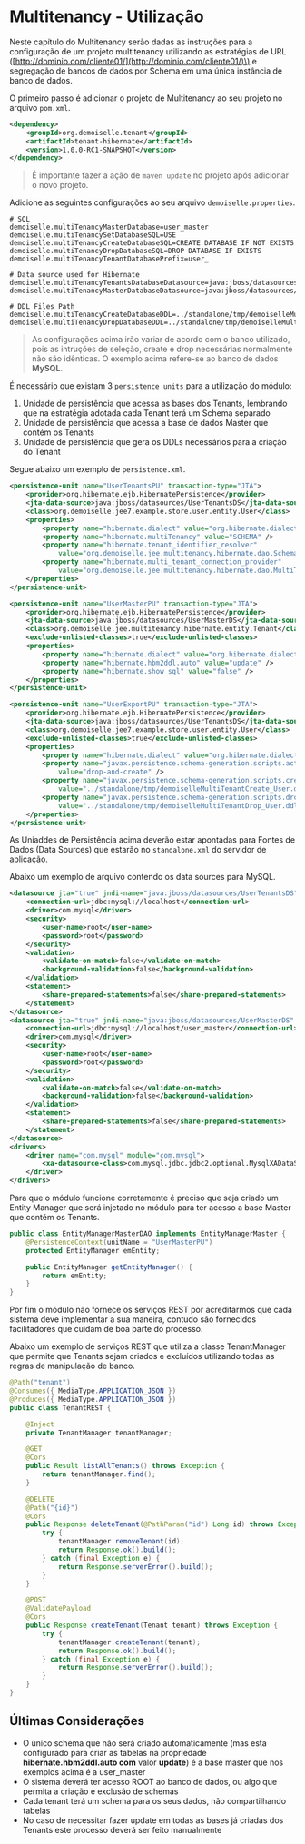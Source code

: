 # Multitenancy - Utilização

Neste capítulo do Multitenancy serão dadas as instruções para a configuração de um projeto multitenancy utilizando as estratégias de URL \([http://dominio.com/cliente01/](http://dominio.com/cliente01/)\) e segregação de bancos de dados por Schema em uma única instância de banco de dados.

O primeiro passo é adicionar o projeto de Multitenancy ao seu projeto no arquivo `pom.xml`.

```xml
<dependency>
    <groupId>org.demoiselle.tenant</groupId>
    <artifactId>tenant-hibernate</artifactId>
    <version>1.0.0-RC1-SNAPSHOT</version>
</dependency>
```

> É importante fazer a ação de `maven update` no projeto após adicionar o novo projeto.

Adicione as seguintes configurações ao seu arquivo `demoiselle.properties`.

```propertie
# SQL
demoiselle.multiTenancyMasterDatabase=user_master
demoiselle.multiTenancySetDatabaseSQL=USE
demoiselle.multiTenancyCreateDatabaseSQL=CREATE DATABASE IF NOT EXISTS
demoiselle.multiTenancyDropDatabaseSQL=DROP DATABASE IF EXISTS
demoiselle.multiTenancyTenantDatabasePrefix=user_

# Data source used for Hibernate
demoiselle.multiTenancyTenantsDatabaseDatasource=java:jboss/datasources/UserTenantsDS
demoiselle.multiTenancyMasterDatabaseDatasource=java:jboss/datasources/UserMasterDS

# DDL Files Path
demoiselle.multiTenancyCreateDatabaseDDL=../standalone/tmp/demoiselleMultiTenantCreate_User.ddl
demoiselle.multiTenancyDropDatabaseDDL=../standalone/tmp/demoiselleMultiTenantDrop_User.ddl
```

> As configurações acima irão variar de acordo com o banco utilizado, pois as intruções de seleção, create e drop necessárias normalmente não são idênticas. O exemplo acima refere-se ao banco de dados **MySQL**.

É necessário que existam 3 `persistence units` para a utilização do módulo:  
1. Unidade de persistência que acessa as bases dos Tenants, lembrando que na estratégia adotada cada Tenant terá um Schema separado  
2. Unidade de persistência que acessa a base de dados Master que contém os Tenants  
3. Unidade de persistência que gera os DDLs necessários para a criação do Tenant

Segue abaixo um exemplo de `persistence.xml`.

```xml
<persistence-unit name="UserTenantsPU" transaction-type="JTA">
    <provider>org.hibernate.ejb.HibernatePersistence</provider>
    <jta-data-source>java:jboss/datasources/UserTenantsDS</jta-data-source>
    <class>org.demoiselle.jee7.example.store.user.entity.User</class>
    <properties>
        <property name="hibernate.dialect" value="org.hibernate.dialect.MySQLDialect" />
        <property name="hibernate.multiTenancy" value="SCHEMA" />
        <property name="hibernate.tenant_identifier_resolver"
            value="org.demoiselle.jee.multitenancy.hibernate.dao.SchemaResolver" />
        <property name="hibernate.multi_tenant_connection_provider"
            value="org.demoiselle.jee.multitenancy.hibernate.dao.MultiTenantProvider" />
    </properties>
</persistence-unit>

<persistence-unit name="UserMasterPU" transaction-type="JTA">
    <provider>org.hibernate.ejb.HibernatePersistence</provider>
    <jta-data-source>java:jboss/datasources/UserMasterDS</jta-data-source>
    <class>org.demoiselle.jee.multitenancy.hibernate.entity.Tenant</class>
    <exclude-unlisted-classes>true</exclude-unlisted-classes>
    <properties>
        <property name="hibernate.dialect" value="org.hibernate.dialect.MySQLDialect" />
        <property name="hibernate.hbm2ddl.auto" value="update" />
        <property name="hibernate.show_sql" value="false" />        
    </properties>
</persistence-unit>

<persistence-unit name="UserExportPU" transaction-type="JTA">
    <provider>org.hibernate.ejb.HibernatePersistence</provider>
    <jta-data-source>java:jboss/datasources/UserTenantsDS</jta-data-source>
    <class>org.demoiselle.jee7.example.store.user.entity.User</class>
    <exclude-unlisted-classes>true</exclude-unlisted-classes>
    <properties>
        <property name="hibernate.dialect" value="org.hibernate.dialect.MySQLDialect" />
        <property name="javax.persistence.schema-generation.scripts.action"
            value="drop-and-create" />
        <property name="javax.persistence.schema-generation.scripts.create-target"
            value="../standalone/tmp/demoiselleMultiTenantCreate_User.ddl" />
        <property name="javax.persistence.schema-generation.scripts.drop-target"
            value="../standalone/tmp/demoiselleMultiTenantDrop_User.ddl" />
    </properties>
</persistence-unit>
```

As Uniaddes de Persistência acima deverão estar apontadas para Fontes de Dados \(Data Sources\) que estarão no `standalone.xml` do servidor de aplicação.

Abaixo um exemplo de arquivo contendo os data sources para MySQL.

```xml
<datasource jta="true" jndi-name="java:jboss/datasources/UserTenantsDS" pool-name="UserTenanciesDS" enabled="true" use-java-context="true">
    <connection-url>jdbc:mysql://localhost</connection-url>
    <driver>com.mysql</driver>
    <security>
        <user-name>root</user-name>
        <password>root</password>
    </security>
    <validation>
        <validate-on-match>false</validate-on-match>
        <background-validation>false</background-validation>
    </validation>
    <statement>
        <share-prepared-statements>false</share-prepared-statements>
    </statement>
</datasource>
<datasource jta="true" jndi-name="java:jboss/datasources/UserMasterDS" pool-name="UserMasterDS" enabled="true" use-java-context="true">
    <connection-url>jdbc:mysql://localhost/user_master</connection-url>
    <driver>com.mysql</driver>
    <security>
        <user-name>root</user-name>
        <password>root</password>
    </security>
    <validation>
        <validate-on-match>false</validate-on-match>
        <background-validation>false</background-validation>
    </validation>
    <statement>
        <share-prepared-statements>false</share-prepared-statements>
    </statement>
</datasource>
<drivers>
    <driver name="com.mysql" module="com.mysql">
        <xa-datasource-class>com.mysql.jdbc.jdbc2.optional.MysqlXADataSource</xa-datasource-class>
    </driver>
</drivers>
```

Para que o módulo funcione corretamente é preciso que seja criado um Entity Manager que será injetado no módulo para ter acesso a base Master que contém os Tenants.

```java
public class EntityManagerMasterDAO implements EntityManagerMaster {
    @PersistenceContext(unitName = "UserMasterPU")
    protected EntityManager emEntity;

    public EntityManager getEntityManager() {
        return emEntity;
    }
}
```

Por fim o módulo não fornece os serviços REST por acreditarmos que cada sistema deve implementar a sua maneira, contudo são fornecidos facilitadores que cuidam de boa parte do processo.

Abaixo um exemplo de serviços REST que utiliza a classe TenantManager que permite que Tenants sejam criados e excluídos utilizando todas as regras de manipulação de banco.

```java
@Path("tenant")
@Consumes({ MediaType.APPLICATION_JSON })
@Produces({ MediaType.APPLICATION_JSON })
public class TenantREST {

    @Inject
    private TenantManager tenantManager;

    @GET
    @Cors
    public Result listAllTenants() throws Exception {
        return tenantManager.find();
    }

    @DELETE
    @Path("{id}")
    @Cors
    public Response deleteTenant(@PathParam("id") Long id) throws Exception {
        try {
            tenantManager.removeTenant(id);
            return Response.ok().build();
        } catch (final Exception e) {
            return Response.serverError().build();
        }
    }

    @POST    
    @ValidatePayload
    @Cors
    public Response createTenant(Tenant tenant) throws Exception {
        try {
            tenantManager.createTenant(tenant);
            return Response.ok().build();
        } catch (final Exception e) {
            return Response.serverError().build();
        }
    }
}
```

## Últimas Considerações

* O único schema que não será criado automaticamente \(mas esta configurado para criar as tabelas na propriedade **hibernate.hbm2ddl.auto com** valor **update**\) é a base master que nos exemplos acima é a user\_master
* O sistema deverá ter acesso ROOT ao banco de dados, ou algo que permita a criação e exclusão de schemas
* Cada tenant terá um schema para os seus dados, não compartilhando tabelas
* No caso de necessitar fazer update em todas as bases já criadas dos Tenants este processo deverá ser feito manualmente



